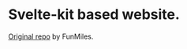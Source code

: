 # Svelte-kit based website.

[Original repo](https://github.com/FunMiles/SveltekitPWA/tree/main) by FunMiles.
